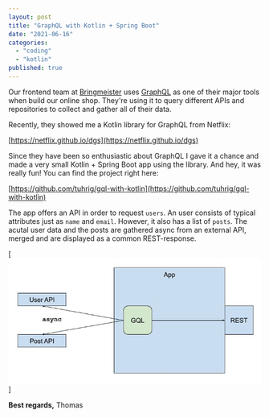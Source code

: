 ```yaml
---
layout: post
title: "GraphQL with Kotlin + Spring Boot"
date: "2021-06-16"
categories: 
  - "coding"
  - "kotlin"
published: true
---
```


Our frontend team at [Bringmeister](https://www.bringmeister.de) uses [GraphQL](https://graphql.org/) as one of their major tools when build our online shop. They're using it to query different APIs and repositories to collect and gather all of their data.

Recently, they showed me a Kotlin library for GraphQL from Netflix:

[https://netflix.github.io/dgs](https://netflix.github.io/dgs)

Since they have been so enthusiastic about GraphQL I gave it a chance and made a very small Kotlin + Spring Boot app using the library. And hey, it was really fun! You can find the project right here:

[https://github.com/tuhrig/gql-with-kotlin](https://github.com/tuhrig/gql-with-kotlin)

The app offers an API in order to request `users`. An user consists of typical attributes just as `name` and `email`. However, it also has a list of `posts`. The acutal user data and the posts are gathered async from an external API, merged and are displayed as a common REST-response.

[![](images/2021/06/gql-in-app.png)]

**Best regards,** Thomas
